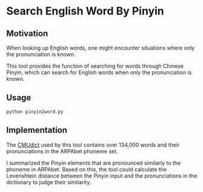 # Search English Word By Pinyin

## Motivation

When looking up English words, one might encounter situations where only the pronunciation is known.

This tool provides the function of searching for words through Chinese Pinyin, which can search for English words when only the pronunciation is known.

## Usage

```
python pinyin2word.py
```

## Implementation

The [CMUdict](https://github.com/cmusphinx/cmudict) used by this tool contains over 134,000 words and their pronunciations in the ARPAbet phoneme set.

I summarized the Pinyin elements that are pronounced similarly to the phoneme in ARPAbet. Based on this, the tool could calculate the Levenshtein distance between the Pinyin input and the pronunciations in the dictionary to judge their similarity.
